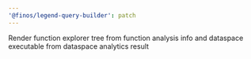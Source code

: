 ```yaml
---
'@finos/legend-query-builder': patch
---
```


Render function explorer tree from function analysis info and dataspace executable from dataspace analytics result
